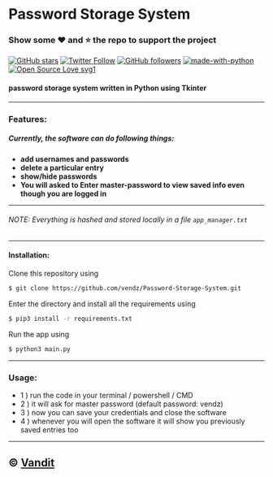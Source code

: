 # Password Storage System
### Show some :heart: and :star: the repo to support the project

[![GitHub stars](https://img.shields.io/github/stars/vendz/Password-Storage-System?style=social)](https://github.com/vendz/Password-Storage-System)
[![Twitter Follow](https://img.shields.io/twitter/follow/vandit_vasa?label=Follow%20%40vandit_vasa&style=social)](https://twitter.com/vandit_vasa)
[![GitHub followers](https://img.shields.io/github/followers/vendz?label=Follow&style=social)](https://github.com/vendz)
[![made-with-python](https://img.shields.io/badge/Made%20with-Python-1f425f.svg)](https://www.python.org/) 
[![Open Source Love svg1](https://badges.frapsoft.com/os/v1/open-source.svg?v=103)](https://github.com/vendz/Account-Storage-System)

#### password storage system written in Python using Tkinter
---

### **Features**:
##### Currently, the software can do following things:
- **add usernames and passwords**
- **delete a particular entry**
- **show/hide passwords**
- **You will asked to Enter master-password to view saved info even though you are logged in**
---
###### NOTE: Everything is hashed and stored locally in a file `app_manager.txt`
---
#### Installation:

Clone this repository using
```sh
$ git clone https://github.com/vendz/Password-Storage-System.git
```
Enter the directory and install all the requirements using
```sh
$ pip3 install -r requirements.txt
```
Run the app using
```sh
$ python3 main.py
```
---

### **Usage**:
- 1 )  run the code in your terminal / powershell / CMD 
- 2 )  it will ask for master password (default password: vendz)
- 3 )  now you can save your credentials and close the software
- 4 )  whenever you will open the software it will show you previously saved entries too

---
## © [Vandit](https://github.com/vendz)
